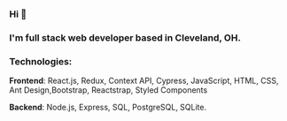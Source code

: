 ### Hi 👋


### I'm full stack web developer based in Cleveland, OH.
  
  ### Technologies:
  
  **Frontend**: React.js, Redux, Context API, Cypress, JavaScript, HTML, CSS, Ant Design,Bootstrap, Reactstrap, Styled Components
  
  **Backend**: Node.js, Express, SQL, PostgreSQL, SQLite.

